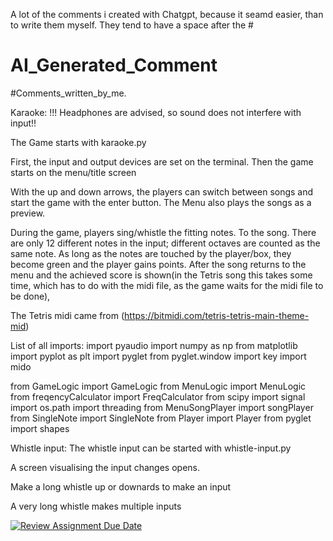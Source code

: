 A lot of the comments i created with Chatgpt, because it seamd easier, than to write them myself. They tend to have a space after the #
# AI_Generated_Comment
#Comments_written_by_me.


Karaoke:
!!! Headphones are advised, so sound does not interfere with input!!

The Game starts with karaoke.py

First, the input and output devices are set on the terminal. Then the game starts on the menu/title screen

With the up and down arrows, the players can switch between songs and start the game with the enter button. The Menu also plays the songs as a preview.

During the game, players sing/whistle the fitting notes. To the song. There are only 12 different notes in the input; different octaves are counted as the same note. As long as the notes are touched by the player/box, they become green and the player gains points. After the song returns to the menu and the achieved score is shown(in the Tetris song this takes some time, which has to do with the midi file, as the game waits for the midi file to be done),

The Tetris midi came from (https://bitmidi.com/tetris-tetris-main-theme-mid)

List of all imports:
import pyaudio
import numpy as np
from matplotlib import pyplot as plt
import pyglet
from pyglet.window import key
import mido

from GameLogic import GameLogic
from MenuLogic import MenuLogic
from freqencyCalculator import FreqCalculator
from scipy import signal
import os.path
import threading
from MenuSongPlayer import songPlayer
from SingleNote import SingleNote
from Player import Player
from pyglet import shapes





Whistle input:
The whistle input can be started with whistle-input.py

A screen visualising the input changes opens.

Make a long whistle up or downards to make an input

A very long whistle makes multiple inputs







[![Review Assignment Due Date](https://classroom.github.com/assets/deadline-readme-button-24ddc0f5d75046c5622901739e7c5dd533143b0c8e959d652212380cedb1ea36.svg)](https://classroom.github.com/a/iur3tfNd)
